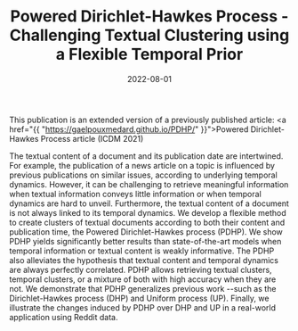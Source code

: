 ﻿---
layout: post
type: article
support: journal
link: https://rdcu.be/cSQPe
title: Powered Dirichlet-Hawkes Process - Challenging Textual Clustering using a Flexible Temporal Prior
authors: <b>G. Poux-Médard</b>, J. Velcin, S. Loudcher
journal: Knowledge and Information Systems (KAIS)
year: 2022
doi: 10.1007/s10115-022-01731-3
date: 2022-08-01
description: # Add post description (optional)
img: articles/covers/23-PDHP-KAIS.png
fig-caption: The appearance of a document (news, tweet, article, etc.) is conditioned by its semantic content, 
 but also by its publication date wrt previous articles' ones, to a certain extent. 
 By varying r, we can choose whether to focus our clustering algorithm more on the 
 temporal side or more on the semantic side, or a mixture of both. 
 Here we show how we retrieve either temporal or textual clusters when these two
 pieces of information are not perfectly correlated.
tags: [clustering, temporal bayesian prior, powered dirichlet process, hawkes process, dirichlet-hawkes process, PDP, dirichlet]
---

This publication is an extended version of a previously published article: 
<a href="{{ "https://gaelpouxmedard.github.io/PDHP/" }}">Powered Dirichlet-Hawkes Process article</a> (ICDM 2021)

The textual content of a document and its publication date are intertwined. 
For example, the publication of a news article on a topic is influenced by 
previous publications on similar issues, according to underlying temporal 
dynamics. However, it can be challenging to retrieve meaningful information 
when textual information conveys little information or when temporal dynamics 
are hard to unveil. Furthermore, the textual content of a document is not 
always linked to its temporal dynamics.
We develop a flexible method to create clusters of textual documents 
according to both their content and publication time, the Powered 
Dirichlet-Hawkes process (PDHP). We show PDHP yields significantly 
better results than state-of-the-art models when temporal information 
or textual content is weakly informative. The PDHP also alleviates the 
hypothesis that textual content and temporal dynamics are always perfectly 
correlated. PDHP allows retrieving textual clusters, temporal clusters, 
or a mixture of both with high accuracy when they are not. We demonstrate 
that PDHP generalizes previous work --such as the Dirichlet-Hawkes process 
(DHP) and Uniform process (UP). Finally, we illustrate the changes induced 
by PDHP over DHP and UP in a real-world application using Reddit data.
